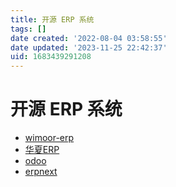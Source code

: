 ```yaml
---
title: 开源 ERP 系统
tags: []
date created: '2022-08-04 03:58:55'
date updated: '2023-11-25 22:42:37'
uid: 1683439291208
---
```


# 开源 ERP 系统

- [wimoor-erp](https://github.com/wimoor-erp/)
- [华夏ERP](https://github.com/jishenghua/jshERP)
- [odoo](https://github.com/odoo/odoo)
- [erpnext](https://github.com/frappe/erpnext)
